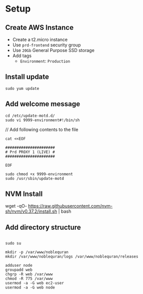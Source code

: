 # Setup

## Create AWS Instance
- Create a t2.micro instance
- Use `prd-frontend` security group
- Use `20Gb` General Purpose SSD storage
- Add tags
  - `Environment`: `Production`

## Install update
`sudo yum update`

## Add welcome message

```
cd /etc/update-motd.d/
sudo vi 9999-environment#!/bin/sh
```

// Add following contents to the file
```
cat <<EOF

######################
# Prd PROXY 1 (LIVE) #
######################

EOF
```

```
sudo chmod +x 9999-environment
sudo /usr/sbin/update-motd
```

## NVM Install
wget -qO- https://raw.githubusercontent.com/nvm-sh/nvm/v0.37.2/install.sh | bash

## Add directory structure

```

sudo su

mkdir -p /var/www/noblequran
mkdir /var/www/noblequran/logs /var/www/noblequran/releases

adduser node
groupadd web
chgrp -R web /var/www
chmod -R 775 /var/www
usermod -a -G web ec2-user
usermod -a -G web node
```

